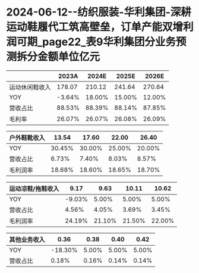 # 2024-06-12--纺织服装-华利集团-深耕运动鞋履代工筑高壁垒，订单产能双增利润可期_page22_表9华利集团分业务预测拆分金额单位亿元

|  | 2023A | 2024E | 2025E | 2026E |
|---|---|---|---|---|
| 运动休闲鞋收入 | 178.07 | 210.12 | 241.64 | 270.64 |
| YOY | -3.64% | 18.00% | 15.00% | 12.00% |
| 营收占比 | 88.53% | 88.39% | 88.14% | 87.85% |
| 毛利率 | 26.07% | 26.07% | 26.08% | 26.09% |

| 户外鞋靴收入 | 13.54 | 17.60 | 22.00 | 26.40 |
| --- | --- | --- | --- | --- |
| YOY | 30.45% | 30.00% | 25.00% | 20.00% |
| 营收占比 | 6.73% | 7.40% | 8.03% | 8.57% |
| 毛利润率 | 18.68% | 18.60% | 18.65% | 18.70% |

| 运动凉鞋/拖鞋收入 | 9.17 | 9.63 | 10.11 | 10.62 |
| --- | --- | --- | --- | --- |
| YOY | -9.03% | 5.00% | 5.00% | 5.00% |
| 营收占比 | 4.56% | 4.05% | 3.69% | 3.45% |
| 毛利润率 | 24.19% | 21.10% | 21.50% | 22.00% |

| 其他业务收入 | 0.36 | 0.38 | 0.40 | 0.42 |
| --- | --- | --- | --- | --- |
| YOY | -18.30% | 5.00% | 5.00% | 5.00% |
| 营收占比 | 0.18% | 0.16% | 0.14% | 0.14% |